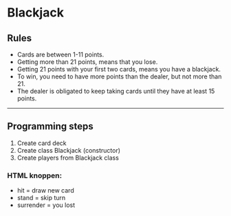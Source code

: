 # Blackjack 
## Rules
* Cards are between 1-11 points.
* Getting more than 21 points, means that you lose.
* Getting 21 points with your first two cards, means you have a blackjack.
* To win, you need to have more points than the dealer, but not more than 21.
* The dealer is obligated to keep taking cards until they have at least 15 points.

<hr>

## Programming steps
1. Create card deck
2. Create class Blackjack (constructor)
3. Create players from Blackjack class



### HTML knoppen:
* hit = draw new card
* stand = skip turn
* surrender = you lost